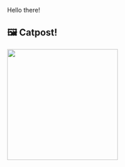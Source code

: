 Hello there!



## 🖼️ Catpost!

<sub>
    <img src="https://cdn2.thecatapi.com/images/avB7ElC1K.jpg" height="256">
</sub>

